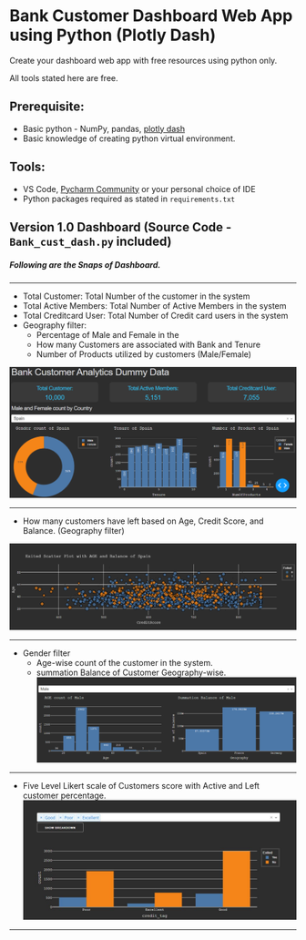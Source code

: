 
# Bank Customer Dashboard Web App using Python (Plotly Dash)

Create your dashboard web app with free resources using python only.

All tools stated here are free.

## Prerequisite:
* Basic python - NumPy, pandas, [plotly dash](https://dash.plotly.com/)
* Basic knowledge of creating python virtual environment.
## Tools:
* VS Code, [Pycharm Community](https://www.jetbrains.com/pycharm/download/#section=windows) or your personal choice of IDE
* Python packages required as stated in `requirements.txt`
## Version 1.0 Dashboard (Source Code - `Bank_cust_dash.py` included)

##### Following are the Snaps of Dashboard.
***
* Total Customer: Total Number of the customer in the system
* Total Active Members: Total Number of Active Members in the system
* Total Creditcard User: Total Number of Credit card users in the system
* Geography filter:
    * Percentage of Male and Female in the 
    * How many Customers are associated with Bank and Tenure
    * Number of Products utilized by customers (Male/Female)

![Alt text](https://github.com/jackkira/bank_cust_dash/blob/main/Snap/Snap_01.PNG)

***
* How many customers have left based on Age, Credit Score, and Balance. (Geography filter)

![Alt text](https://github.com/jackkira/bank_cust_dash/blob/main/Snap/Snap_02.PNG)

***
* Gender filter
    * Age-wise count of the customer in the system.
    * summation Balance of Customer Geography-wise.
![Alt text](https://github.com/jackkira/bank_cust_dash/blob/main/Snap/Snap_03.PNG)
***
* Five Level Likert scale of Customers score with Active and Left customer percentage.
![Alt text](https://github.com/jackkira/bank_cust_dash/blob/main/Snap/Snap_04.PNG)
***
